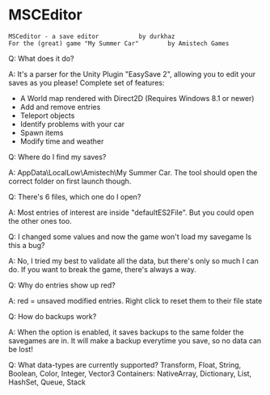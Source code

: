 # MSCEditor

	MSCeditor - a save editor			by durkhaz
	For the (great) game "My Summer Car"		by Amistech Games 

Q: What does it do?

A: It's a parser for the Unity Plugin "EasySave 2", allowing you to edit your saves as you please!
Complete set of features:
 - A World map rendered with Direct2D (Requires Windows 8.1 or newer)
 - Add and remove entries
 - Teleport objects
 - Identify problems with your car
 - Spawn items
 - Modify time and weather

Q: Where do I find my saves?

A: AppData\LocalLow\Amistech\My Summer Car\. The tool should open the correct folder on first launch though.

Q: There's 6 files, which one do I open?

A: Most entries of interest are inside "defaultES2File". But you could open the other ones too.

Q: I changed some values and now the game won't load my savegame Is this a bug?

A: No, I tried my best to validate all the data, but there's only so much I can do. If you want to break the game, there's always a way.

Q: Why do entries show up red?

A: red = unsaved modified entries. Right click to reset them to their file state

Q: How do backups work?

A: When the option is enabled, it saves backups to the same folder the savegames are in.  It will make a backup everytime you save, so no data can be lost!

Q: What data-types are currently supported?
Transform, Float, String, Boolean, Color, Integer, Vector3
Containers: NativeArray, Dictionary, List, HashSet, Queue, Stack
